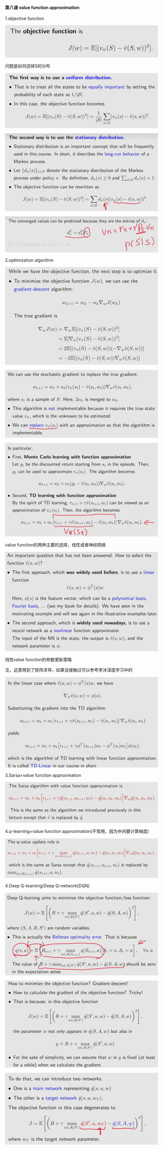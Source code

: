 #### 第八课 value function approximation

1.objective function

![bd36a3d46334c5ec705797945ce2db52](assets/bd36a3d46334c5ec705797945ce2db52.png)

问题是如何选择S的分布

![80fe31a887cb110af2aa05fedd9f4d9a](assets/80fe31a887cb110af2aa05fedd9f4d9a.png)

![10df5d2bcb9f753cc5749fbcee110a52](assets/10df5d2bcb9f753cc5749fbcee110a52.png)

![cbe1d40dc15a31e57fc77c6e0aa10ebf](assets/cbe1d40dc15a31e57fc77c6e0aa10ebf.png)

2.optimization algorithm

![e08339188561e815aa94fae7ae00e596](assets/e08339188561e815aa94fae7ae00e596.png)

![51a9be804f47869df365d1884e1c8d7d](assets/51a9be804f47869df365d1884e1c8d7d.png)

![9c3cebb781d536cb6650ef7fe2b339ca](assets/9c3cebb781d536cb6650ef7fe2b339ca.png)

value function的两种主要的选择，线性或者神经网络

![ec9a5604e9b3946ba4230b96f6cfd434](assets/ec9a5604e9b3946ba4230b96f6cfd434.png)

线性value function的参数更新策略

注，这里用到了矩阵求导，如果没接触过可以参考李沐深度学习中的

[一节课]: https://www.bilibili.com/video/BV1eZ4y1w7PY

![f00299927d84f90e3f108052c0b4a94d](assets/f00299927d84f90e3f108052c0b4a94d.png)

3.Sarsa+value function approximation

![0aff6cf137ced7dc69471cf940f9ea96](assets/0aff6cf137ced7dc69471cf940f9ea96.png)

4.q-learning+value function approximation(不常用，因为中间要计算梯度)

![f5d8bc2405bc7416b1fcef061ed3c0c6](assets/f5d8bc2405bc7416b1fcef061ed3c0c6.png)

4.Deep Q-learning/Deep Q-network(DQN)

![8dd710d93468792d41dfdc7713eec7ed](assets/8dd710d93468792d41dfdc7713eec7ed.png)

![4930a509f4c6bb9f0a52f8def14c7cf0](assets/4930a509f4c6bb9f0a52f8def14c7cf0.png)

![9c14af6667a97159c3845a8b16c5d6ee](assets/9c14af6667a97159c3845a8b16c5d6ee.png)
